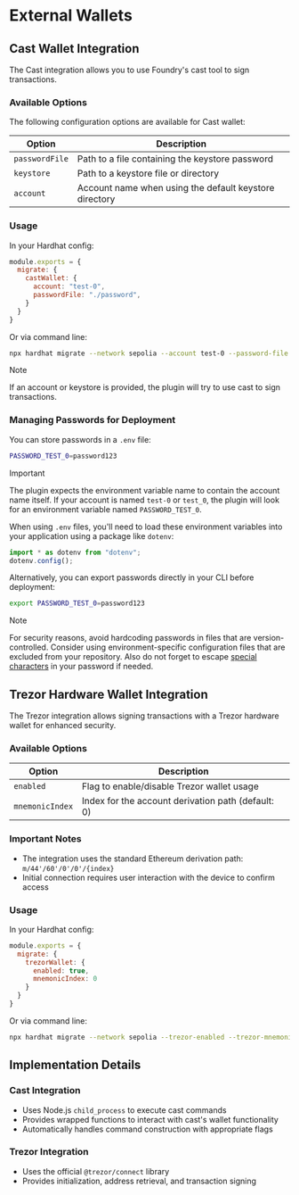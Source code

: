 # External Wallets

## Cast Wallet Integration

The Cast integration allows you to use Foundry's cast tool to sign transactions.

### Available Options

The following configuration options are available for Cast wallet:

| Option          | Description                                            |
|-----------------|--------------------------------------------------------|
| `passwordFile`  | Path to a file containing the keystore password        |
| `keystore`      | Path to a keystore file or directory                   |
| `account`       | Account name when using the default keystore directory |

### Usage

In your Hardhat config:

```javascript
module.exports = {
  migrate: {
    castWallet: {
      account: "test-0",
      passwordFile: "./password",
    }
  }
}
```

Or via command line:

```bash
npx hardhat migrate --network sepolia --account test-0 --password-file ./password
```

> [!NOTE]
> If an account or keystore is provided, the plugin will try to use cast to sign transactions.

### Managing Passwords for Deployment

You can store passwords in a `.env` file:

```bash
PASSWORD_TEST_0=password123
```

> [!IMPORTANT]
> The plugin expects the environment variable name to contain the account name itself. 
> If your account is named `test-0` or `test_0`, the plugin will look for an environment variable named `PASSWORD_TEST_0`.

When using `.env` files, you'll need to load these environment variables into your application using a package like `dotenv`:

```ts
import * as dotenv from "dotenv";
dotenv.config();
```

Alternatively, you can export passwords directly in your CLI before deployment:

```bash
export PASSWORD_TEST_0=password123
```

> [!NOTE]
> For security reasons, avoid hardcoding passwords in files that are version-controlled. 
> Consider using environment-specific configuration files that are excluded from your repository.
> Also do not forget to escape [special characters](https://stackoverflow.com/questions/15783701/which-characters-need-to-be-escaped-when-using-bash) in your password if needed.

## Trezor Hardware Wallet Integration

The Trezor integration allows signing transactions with a Trezor hardware wallet for enhanced security.

### Available Options

| Option          | Description                                        |
|-----------------|----------------------------------------------------|
| `enabled`       | Flag to enable/disable Trezor wallet usage         |
| `mnemonicIndex` | Index for the account derivation path (default: 0) |

### Important Notes

- The integration uses the standard Ethereum derivation path: `m/44'/60'/0'/0'/{index}`
- Initial connection requires user interaction with the device to confirm access

### Usage

In your Hardhat config:

```javascript
module.exports = {
  migrate: {
    trezorWallet: {
      enabled: true,
      mnemonicIndex: 0
    }
  }
}
```

Or via command line:

```bash
npx hardhat migrate --network sepolia --trezor-enabled --trezor-mnemonic-index 5
```

## Implementation Details

### Cast Integration

- Uses Node.js `child_process` to execute cast commands
- Provides wrapped functions to interact with cast's wallet functionality
- Automatically handles command construction with appropriate flags

### Trezor Integration

- Uses the official `@trezor/connect` library
- Provides initialization, address retrieval, and transaction signing
